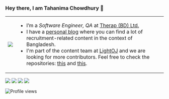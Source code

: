 ### Hey there, I am Tahanima Chowdhury 👋

<table>
  <tr>
    <td><img src="https://user-images.githubusercontent.com/6233068/125982926-d15a08c8-b8cc-453a-aea0-6806118f4ad9.gif"></td>
    <td><ul><li>I’m a <i>Software Engineer, QA</i> at <a href="https://therapbd.com/">Therap (BD) Ltd.</a></li><li>I have a <a href="https://tahanima.github.io/">personal blog</a> where you can find a lot of recruitment-related content in the context of Bangladesh.</li><li>I'm part of the content team at <a href="https://github.com/lightoj-dev">LightOJ</a> and we are looking for more contributors. Feel free to check the repositories: <a href="https://github.com/lightoj-dev/problem-tutorials">this</a> and <a href="https://github.com/lightoj-dev/problem-templates">this</a>.</li></ul></td>
  </tr>
</table>

<p align = "center">
  
[<img src ="https://img.shields.io/badge/website-%23.svg?&style=for-the-badge&logo=www&logoColor=white%22&color=black">](https://tahanima.github.io/)
[<img src="https://img.shields.io/badge/twitter-%231DA1F2.svg?&style=for-the-badge&logo=twitter&logoColor=white&color=black" />](https://twitter.com/TahanimaC) 
[<img src="https://img.shields.io/badge/linkedin-%2312100E.svg?&style=for-the-badge&logo=linkedin&logoColor=white&color=black" />](https://www.linkedin.com/in/tahanima-chowdhury/)
[<img src="https://img.shields.io/badge/medium-%2312100E.svg?&style=for-the-badge&logo=medium&logoColor=white&color=black" />](https://tahanima.medium.com/)

</p>

![Profile views](https://gpvc.arturio.dev/Tahanima)
